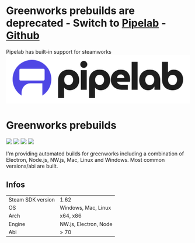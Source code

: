 # Greenworks prebuilds are **deprecated** - Switch to [Pipelab](https://pipelab.app) - [Github](https://github.com/CynToolkit/pipelab)
Pipelab has built-in support for steamworks
[![Pipelab Logo](https://raw.githubusercontent.com/CynToolkit/pipelab/refs/heads/develop/readme/full_white_bg_black_text.png)](https://pipelab.app)

# Greenworks prebuilds

![](https://badgen.net/github/release/electronforconstruct/greenworks-prebuilds)
![](https://badgen.net/github/assets-dl/electronforconstruct/greenworks-prebuilds)
![](https://badgen.net/github/license/electronforconstruct/greenworks-prebuilds)
![](https://badgen.net/travis/electronforconstruct/greenworks-prebuilds)

I'm providing automated builds for greenworks including a combination of Electron, Node.js, NW.js, Mac, Linux and Windows.
Most common versions/abi are built.

## Infos
| | |
| - | - |
| Steam SDK version | 1.62 |
| OS | Windows, Mac, Linux |
| Arch | x64, x86 |
| Engine | NW.js, Electron, Node |
| Abi | > 70 |


